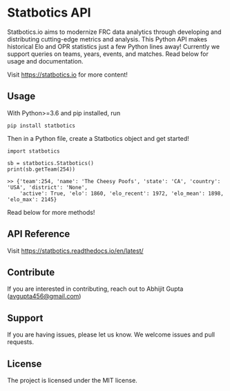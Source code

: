 # Statbotics API

Statbotics.io aims to modernize FRC data analytics through developing and distributing cutting-edge metrics and analysis. This Python API makes historical Elo and OPR statistics just a few Python lines away! Currently we support queries on teams, years, events, and matches. Read below for usage and documentation.

Visit https://statbotics.io for more content!

## Usage

With Python>=3.6 and pip installed, run

```
pip install statbotics
```

Then in a Python file, create a Statbotics object and get started!

```
import statbotics

sb = statbotics.Statbotics()
print(sb.getTeam(254))

>> {'team':254, 'name': 'The Cheesy Poofs', 'state': 'CA', 'country': 'USA', 'district': 'None',
    'active': True, 'elo': 1860, 'elo_recent': 1972, 'elo_mean': 1898, 'elo_max': 2145}
```

Read below for more methods!

## API Reference

Visit https://statbotics.readthedocs.io/en/latest/

## Contribute

If you are interested in contributing, reach out to Abhijit Gupta (avgupta456@gmail.com)

## Support

If you are having issues, please let us know. We welcome issues and pull requests.

## License

The project is licensed under the MIT license.

